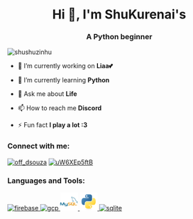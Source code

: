<h1 align="center">Hi 👋, I'm ShuKurenai's</h1>
<h3 align="center">A Python beginner</h3>

<p align="left"> <img src="https://komarev.com/ghpvc/?username=shushuzinhu&label=Profile%20views&color=fe58a8&style=flat" alt="shushuzinhu" /> </p>

- 🔭 I’m currently working on **Liaa💕**

- 🌱 I’m currently learning **Python**

- 💬 Ask me about **Life**

- 📫 How to reach me **Discord**

- ⚡ Fun fact **I play a lot :3**

<h3 align="left">Connect with me:</h3>
<p align="left">
<a href="https://instagram.com/off_dsouza" target="blank"><img align="center" src="https://raw.githubusercontent.com/rahuldkjain/github-profile-readme-generator/master/src/images/icons/Social/instagram.svg" alt="off_dsouza" height="30" width="40" /></a>
<a href="https://discord.com/users/530917459125993482" target="blank"><img align="center" src="https://raw.githubusercontent.com/rahuldkjain/github-profile-readme-generator/master/src/images/icons/Social/discord.svg" alt="uW6XEp5ftB" height="30" width="40" /></a>
</p>

<h3 align="left">Languages and Tools:</h3>
<p align="left"> <a href="https://firebase.google.com/" target="_blank" rel="noreferrer"> <img src="https://www.vectorlogo.zone/logos/firebase/firebase-icon.svg" alt="firebase" width="40" height="40"/> </a> <a href="https://cloud.google.com" target="_blank" rel="noreferrer"> <img src="https://www.vectorlogo.zone/logos/google_cloud/google_cloud-icon.svg" alt="gcp" width="40" height="40"/> </a> <a href="https://www.mysql.com/" target="_blank" rel="noreferrer"> <img src="https://raw.githubusercontent.com/devicons/devicon/master/icons/mysql/mysql-original-wordmark.svg" alt="mysql" width="40" height="40"/> </a> <a href="https://www.python.org" target="_blank" rel="noreferrer"> <img src="https://raw.githubusercontent.com/devicons/devicon/master/icons/python/python-original.svg" alt="python" width="40" height="40"/> </a> <a href="https://www.sqlite.org/" target="_blank" rel="noreferrer"> <img src="https://www.vectorlogo.zone/logos/sqlite/sqlite-icon.svg" alt="sqlite" width="40" height="40"/> </a> </p>
